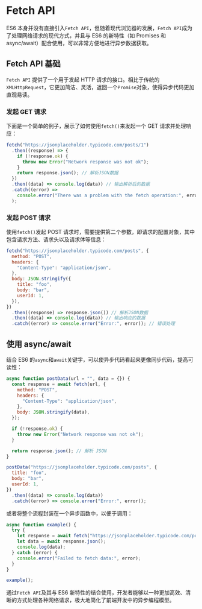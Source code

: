 # Fetch API

ES6 本身并没有直接引入`Fetch API`，但随着现代浏览器的发展，`Fetch API`成为了处理网络请求的现代方式，并且与 ES6 的新特性（如 Promises 和 async/await）配合使用，可以非常方便地进行异步数据获取。

## Fetch API 基础

`Fetch API` 提供了一个用于发起 HTTP 请求的接口。相比于传统的`XMLHttpRequest`，它更加简洁、灵活，返回一个`Promise`对象，使得异步代码更加直观易读。

### 发起 GET 请求

下面是一个简单的例子，展示了如何使用`fetch()`来发起一个 GET 请求并处理响应：

```javascript
fetch("https://jsonplaceholder.typicode.com/posts/1")
  .then((response) => {
    if (!response.ok) {
      throw new Error("Network response was not ok");
    }
    return response.json(); // 解析JSON数据
  })
  .then((data) => console.log(data)) // 输出解析后的数据
  .catch((error) =>
    console.error("There was a problem with the fetch operation:", error)
  );
```

### 发起 POST 请求

使用`fetch()`发起 POST 请求时，需要提供第二个参数，即请求的配置对象，其中包含请求方法、请求头以及请求体等信息：

```javascript
fetch("https://jsonplaceholder.typicode.com/posts", {
  method: "POST",
  headers: {
    "Content-Type": "application/json",
  },
  body: JSON.stringify({
    title: "foo",
    body: "bar",
    userId: 1,
  }),
})
  .then((response) => response.json()) // 解析JSON数据
  .then((data) => console.log(data)) // 输出响应的数据
  .catch((error) => console.error("Error:", error)); // 错误处理
```

## 使用 async/await

结合 ES6 的`async`和`await`关键字，可以使异步代码看起来更像同步代码，提高可读性：

```javascript
async function postData(url = "", data = {}) {
  const response = await fetch(url, {
    method: "POST",
    headers: {
      "Content-Type": "application/json",
    },
    body: JSON.stringify(data),
  });

  if (!response.ok) {
    throw new Error("Network response was not ok");
  }

  return response.json(); // 解析 JSON
}

postData("https://jsonplaceholder.typicode.com/posts", {
  title: "foo",
  body: "bar",
  userId: 1,
})
  .then((data) => console.log(data))
  .catch((error) => console.error("Error:", error));
```

或者将整个流程封装在一个异步函数中，以便于调用：

```javascript
async function example() {
  try {
    let response = await fetch("https://jsonplaceholder.typicode.com/posts/1");
    let data = await response.json();
    console.log(data);
  } catch (error) {
    console.error("Failed to fetch data:", error);
  }
}

example();
```

通过`Fetch API`及其与 ES6 新特性的结合使用，开发者能够以一种更加高效、清晰的方式处理各种网络请求，极大地简化了前端开发中的异步编程模型。
